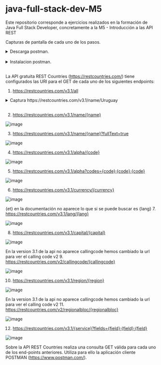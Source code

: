 # java-full-stack-dev-M5
Este repositorio corresponde a ejercicios realizados en la formación de Java Full Stack Developer, concretamente a la M5 - Introducción a las API REST

Capturas de pantalla de cada uno de los pasos.

<details>
  <summary>Descarga postman.</summary>
<br>
  <img src="https://github.com/JagaScripts/java-full-stack-dev-M5/blob/master/posmanDonwload.jpg">
 <br>
<p align="justify">Captura de la descarga.</p>
  </details>
<br>

<details>
  <summary>Instalacion postman.</summary>
<br>
  <img src="https://github.com/JagaScripts/java-full-stack-dev-M5/blob/master/postmantInstalado.jpg">
 <br>
<p align="justify">Captura de la descarga.</p>
  </details>
<br>

La API gratuita REST Countries (https://restcountries.com/) tiene configurados las URI para el GET de cada uno de los siguientes endpoints:

1. https://restcountries.com/v3.1/all

<details>
  <summary>Captura https://restcountries.com/v3.1/name/Uruguay </summary>
<br>
  <img src="https://github.com/JagaScripts/java-full-stack-dev-M5/blob/master/name.jpg">
 <br>
<p align="justify">JSON.</p>
  ``` js
  [{"name":{"common":"Uruguay","official":"Oriental Republic of Uruguay","nativeName":{"spa":{"official":"República Oriental del Uruguay","common":"Uruguay"}}},"tld":[".uy"],"cca2":"UY","ccn3":"858","cca3":"URY","cioc":"URU","independent":true,"status":"officially-assigned","unMember":true,"currencies":{"UYU":{"name":"Uruguayan peso","symbol":"$"}},"idd":{"root":"+5","suffixes":["98"]},"capital":["Montevideo"],"altSpellings":["UY","Oriental Republic of Uruguay","República Oriental del Uruguay"],"region":"Americas","subregion":"South America","languages":{"spa":"Spanish"},"translations":{"ara":{"official":"جمهورية الأوروغواي الشرقية","common":"الأوروغواي"},"ces":{"official":"Uruguayská východní republika","common":"Uruguay"},"cym":{"official":"Oriental Republic of Uruguay","common":"Uruguay"},"deu":{"official":"Republik Östlich des Uruguay","common":"Uruguay"},"est":{"official":"Uruguay Idavabariik","common":"Uruguay"},"fin":{"official":"Uruguayn itäinen tasavalta","common":"Uruguay"},"fra":{"official":"République orientale de l'Uruguay","common":"Uruguay"},"hrv":{"official":"Orijentalna Republika Urugvaj","common":"Urugvaj"},"hun":{"official":"Uruguayi Keleti Köztársaság","common":"Uruguay"},"ita":{"official":"Repubblica Orientale dell'Uruguay","common":"Uruguay"},"jpn":{"official":"ウルグアイ東方共和国","common":"ウルグアイ"},"kor":{"official":"우루과이 동방 공화국","common":"우루과이"},"nld":{"official":"Oosterse Republiek Uruguay","common":"Uruguay"},"per":{"official":"جمهوری اروگوئه","common":"اروگوئه"},"pol":{"official":"Wschodnia Republika Urugwaju","common":"Urugwaj"},"por":{"official":"República Oriental do Uruguai","common":"Uruguai"},"rus":{"official":"Восточной Республики Уругвай","common":"Уругвай"},"slk":{"official":"Uruguajská východná republika","common":"Uruguaj"},"spa":{"official":"República Oriental del Uruguay","common":"Uruguay"},"swe":{"official":"Republiken Uruguay","common":"Uruguay"},"urd":{"official":"جمہوریہ شرقیہ یوراگوئے","common":"یوراگوئے"},"zho":{"official":"乌拉圭东岸共和国","common":"乌拉圭"}},"latlng":[-33.0,-56.0],"landlocked":false,"borders":["ARG","BRA"],"area":181034.0,"demonyms":{"eng":{"f":"Uruguayan","m":"Uruguayan"},"fra":{"f":"Uruguayenne","m":"Uruguayen"}},"flag":"\uD83C\uDDFA\uD83C\uDDFE","maps":{"googleMaps":"https://goo.gl/maps/tiQ9Baekb1jQtDSD9","openStreetMaps":"https://www.openstreetmap.org/relation/287072"},"population":3473727,"gini":{"2019":39.7},"fifa":"URU","car":{"signs":["ROU"],"side":"right"},"timezones":["UTC-03:00"],"continents":["South America"],"flags":{"png":"https://flagcdn.com/w320/uy.png","svg":"https://flagcdn.com/uy.svg"},"coatOfArms":{"png":"https://mainfacts.com/media/images/coats_of_arms/uy.png","svg":"https://mainfacts.com/media/images/coats_of_arms/uy.svg"},"startOfWeek":"monday","capitalInfo":{"latlng":[-34.85,-56.17]},"postalCode":{"format":"#####","regex":"^(\\d{5})$"}}]
  ```
  </details>
<br>

2. https://restcountries.com/v3.1/name/{name}

![image]()

3. https://restcountries.com/v3.1/name/{name}?fullText=true

![image]()

4. https://restcountries.com/v3.1/alpha/{code}

![image]()

5. https://restcountries.com/v3.1/alpha?codes={code};{code};{code}

![image]()

6. https://restcountries.com/v3.1/currency/{currency}

![image]()

{et} en la documentación no aparece lo que si se puede buscar es {lang}
7. https://restcountries.com/v3.1/lang/{lang}

![image]()

8. https://restcountries.com/v3.1/capital/{capital}

![image]()

En la version 3.1 de la api no aparece callingcode hemos cambiado la url para ver el calling code v2
9. https://restcountries.com/v2/callingcode/{callingcode}

![image]()

10. https://restcountries.com/v3.1/region/{region}

![image]()

En la version 3.1 de la api no aparece callingcode hemos cambiado la url para ver el calling code v2
11. https://restcountries.com/v2/regionalbloc/{regionalbloc}

![image]()

12. https://restcountries.com/v3.1/{service}?fields={field};{field};{field}

![image]()

Sobre la API REST Countries realiza una consulta GET válida para cada uno de los end-points anteriores. Utiliza para ello la aplicación cliente POSTMAN (https://www.postman.com/).
